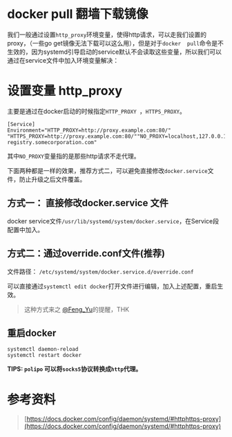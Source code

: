 # docker pull 翻墙下载镜像


我们一般通过设置`http_proxy`环境变量，使得http请求，可以走我们设置的proxy，（一些go get镜像无法下载可以这么用），但是对于`docker  pull`命令是不生效的，因为systemd引导启动的service默认不会读取这些变量，所以我们可以通过在service文件中加入环境变量解决：

# 设置变量 http_proxy

主要是通过在docker启动的时候指定`HTTP_PROXY `，`HTTPS_PROXY`。

```
[Service]    
Environment="HTTP_PROXY=http://proxy.example.com:80/" "HTTPS_PROXY=http://proxy.example.com:80/""NO_PROXY=localhost,127.0.0.1,docker-registry.somecorporation.com"
```

其中`NO_PROXY`变量指的是那些http请求不走代理。


下面两种都是一样的效果，推荐方式二，可以避免直接修改`docker.service`文件，防止升级之后文件覆盖。

## 方式一： 直接修改docker.service 文件
docker service文件`/usr/lib/systemd/system/docker.service`，在Service段配置中加入。

## 方式二：通过override.conf文件(推荐)

文件路径：
`/etc/systemd/system/docker.service.d/override.conf`

可以直接通过`systemctl edit docker`打开文件进行编辑，加入上述配置，重启生效。

> 这种方式来之 [@Feng_Yu](https://github.com/abcfy2)的提醒，THK

## 重启docker

```
systemctl daemon-reload
systemctl restart docker
```


**TIPS: `polipo` 可以将`socks5`协议转换成`http`代理。**


# 参考资料
>
>
>[https://docs.docker.com/config/daemon/systemd/#httphttps-proxy](https://docs.docker.com/config/daemon/systemd/#httphttps-proxy)
>

